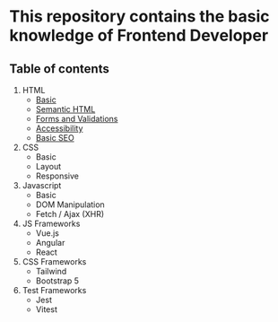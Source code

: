 # This repository contains the basic knowledge of Frontend Developer

## Table of contents
1. HTML
   - [Basic](./html/basic.md)
   - [Semantic HTML](./html/semantic-html.md)
   - [Forms and Validations](./html/forms-and-validations.md)
   - [Accessibility](./html/accessibility.md)
   - [Basic SEO](/html/basic-seo.md)
1. CSS
   - Basic
   - Layout
   - Responsive
1. Javascript
   - Basic
   - DOM Manipulation
   - Fetch / Ajax (XHR)
1. JS Frameworks
   - Vue.js
   - Angular
   - React
1. CSS Frameworks
   - Tailwind
   - Bootstrap 5
1. Test Frameworks
   - Jest
   - Vitest